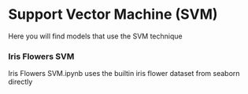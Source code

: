 # Support Vector Machine (SVM)
Here you will find models that use the SVM technique

### Iris Flowers SVM
Iris Flowers SVM.ipynb uses the builtin iris flower dataset from seaborn directly

